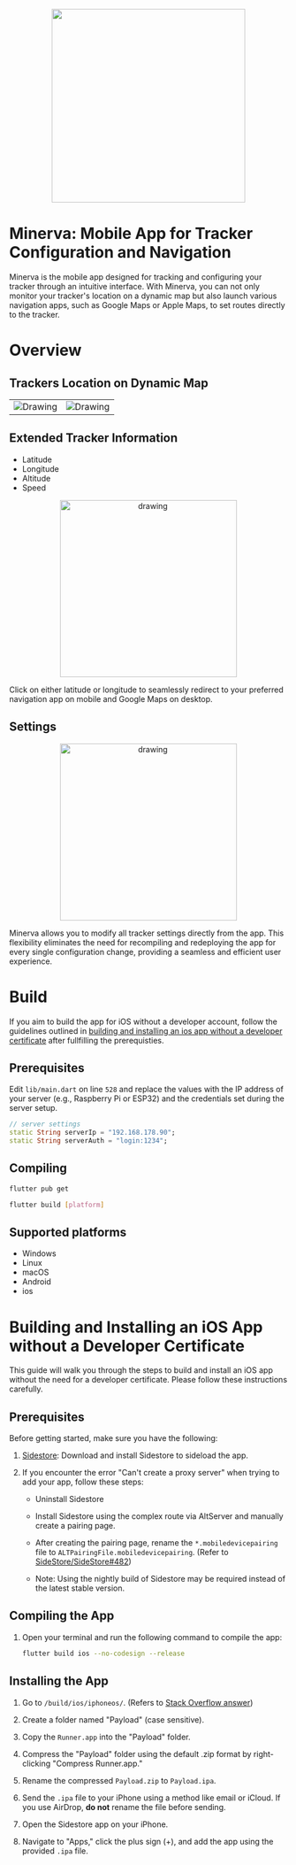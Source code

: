 <p align="center">
    <img src="./docs/minerva-removebg.png" width="350">
</p>

# Minerva: Mobile App for Tracker Configuration and Navigation

Minerva is the mobile app designed for tracking and configuring your tracker through an intuitive interface. With Minerva, you can not only monitor your tracker's location on a dynamic map but also launch various navigation apps, such as Google Maps or Apple Maps, to set routes directly to the tracker.

# Overview
## Trackers Location on Dynamic Map

<table><tr>
<td> <img src="./docs/tracker_near.png" alt="Drawing"/> </td>
<td> <img src="./docs/tracker_far.png" alt="Drawing"/> </td>
</tr></table>

## Extended Tracker Information

- Latitude
- Longitude
- Altitude
- Speed

<p align="center">
    <img src="./docs/tracker_info.png" alt="drawing" width="320">
</p>

Click on either latitude or longitude to seamlessly redirect to your preferred navigation app on mobile and Google Maps on desktop.

## Settings

<p align="center">
    <img src="./docs/app_settings.png" alt="drawing" width="320">
</p>

Minerva allows you to modify all tracker settings directly from the app. This flexibility eliminates the need for recompiling and redeploying the app for every single configuration change, providing a seamless and efficient user experience.

# Build

If you aim to build the app for iOS without a developer account, follow the guidelines outlined in [building and installing an ios app without a developer certificate](#building-and-installing-an-ios-app-without-a-developer-certificate) after fullfilling the prerequisties.

## Prerequisites
Edit `lib/main.dart` on line `528` and replace the values with the IP address of your server (e.g., Raspberry Pi or ESP32) and the credentials set during the server setup.
``` dart
// server settings
static String serverIp = "192.168.178.90";
static String serverAuth = "login:1234";
```

## Compiling

``` bash
flutter pub get
```

``` bash
flutter build [platform]
```

## Supported platforms
- Windows
- Linux
- macOS
- Android
- ios


# Building and Installing an iOS App without a Developer Certificate

This guide will walk you through the steps to build and install an iOS app without the need for a developer certificate. Please follow these instructions carefully.

## Prerequisites

Before getting started, make sure you have the following:

1. [Sidestore](https://wiki.sidestore.io/guides/install.html): Download and install Sidestore to sideload the app.

2. If you encounter the error "Can't create a proxy server" when trying to add your app, follow these steps:

   - Uninstall Sidestore
  
   - Install Sidestore using the complex route via AltServer and manually create a pairing page.

   - After creating the pairing page, rename the `*.mobiledevicepairing` file to `ALTPairingFile.mobiledevicepairing`. (Refer to [SideStore/SideStore#482](https://github.com/SideStore/SideStore/issues/482))

   - Note: Using the nightly build of Sidestore may be required instead of the latest stable version.

## Compiling the App

1. Open your terminal and run the following command to compile the app:

   ```bash
   flutter build ios --no-codesign --release
   ```

## Installing the App

1. Go to `/build/ios/iphoneos/`. (Refers to [Stack Overflow answer](https://stackoverflow.com/a/71346336))

2. Create a folder named "Payload" (case sensitive).

3. Copy the `Runner.app` into the "Payload" folder.

4. Compress the "Payload" folder using the default .zip format by right-clicking "Compress Runner.app."

5. Rename the compressed `Payload.zip` to `Payload.ipa`.

6. Send the `.ipa` file to your iPhone using a method like email or iCloud. If you use AirDrop, **do not** rename the file before sending.

7. Open the Sidestore app on your iPhone.

8. Navigate to "Apps," click the plus sign (+), and add the app using the provided `.ipa` file.
